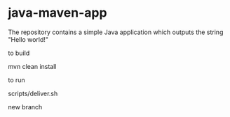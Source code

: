 # java-maven-app


The repository contains a simple Java application which outputs the string
"Hello world!"


to build

mvn clean install


to run

scripts/deliver.sh

new branch
